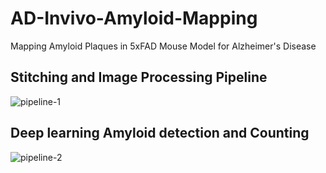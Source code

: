 # AD-Invivo-Amyloid-Mapping
Mapping Amyloid Plaques in 5xFAD Mouse Model for Alzheimer's Disease

## Stitching and Image Processing Pipeline
![pipeline-1](https://user-images.githubusercontent.com/80159325/174877237-0948b565-387f-4751-a731-1c0e530fa847.png)


## Deep learning Amyloid detection and Counting
![pipeline-2](https://user-images.githubusercontent.com/80159325/174877274-4e2e23d0-6da9-4d81-9765-66f8fbb22d7a.png)

